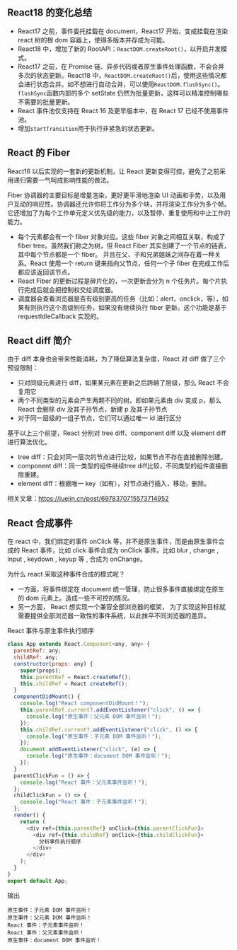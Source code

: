 ## React18 的变化总结

- React17 之前，事件委托挂载在 document，React17 开始，变成挂载在渲染 react 树的根 dom 容器上，使得多版本并存成为可能。
- React18 中，增加了新的 RootAPI：`ReactDOM.createRoot()`，以开启并发模式。
- React17 之前，在 Promise 链、异步代码或者原生事件处理函数，不会合并多次的状态更新。React18 中，`ReactDOM.createRoot()`后，使用这些情况都会进行状态合并。如不想进行自动合并，可以使用`ReactDOM.flushSync()`。`flushSync`函数内部的多个 setState 仍然为批量更新，这样可以精准控制哪些不需要的批量更新。
- React 事件池仅支持在 React 16 及更早版本中，在 React 17 已经不使用事件池。
- 增加`startTransition`用于执行非紧急的状态更新。

## React 的 Fiber

React16 以后实现的一套新的更新机制，让 React 更新变得可控，避免了之前采用递归需要一气呵成影响性能的做法。

Fiber 协调器的主要目标是增量渲染，更好更平滑地渲染 UI 动画和手势，以及用户互动的响应性。协调器还允许你将工作分为多个块，并将渲染工作分为多个帧。它还增加了为每个工作单元定义优先级的能力，以及暂停、重复使用和中止工作的能力。

- 每个元素都会有一个 fiber 对象对应。这些 fiber 对象之间相互关联，构成了 fiber tree。虽然我们称之为树，但 React Fiber 其实创建了一个节点的链表，其中每个节点都是一个 fiber。 并且在父、子和兄弟姐妹之间存在着一种关系。React 使用一个 return 键来指向父节点，任何一个子 fiber 在完成工作后都应该返回该节点。
- React Fiber 的更新过程是碎片化的，一次更新会分为 n 个任务片。每个片执行完成后就会把控制权交给调度器。
- 调度器会查看浏览器是否有级别更高的任务（比如：alert，onclick，等），如果有则执行这个高级别任务，如果没有继续执行 fiber 更新。这个功能是基于 requestIdleCallback 实现的。

## React diff 简介

由于 diff 本身也会带来性能消耗，为了降低算法复杂度，React 对 diff 做了三个预设限制：

- 只对同级元素进行 diff，如果某元素在更新之后跨越了层级，那么 React 不会复用它
- 两个不同类型的元素会产生两颗不同的树，即如果元素由 div 变成 p，那么 React 会删除 div 及其子孙节点，新建 p 及其子孙节点
- 对于同一层级的一组子节点，它们可以通过唯一 id 进行区分

基于以上三个前提，React 分别对 tree diff、component diff 以及 element diff 进行算法优化。

- tree diff：只会对同一层次的节点进行比较，如果节点不存在直接删除创建。
- component diff：同一类型的组件继续tree diff比较，不同类型的组件直接删除重建。
- element diff：根据唯一 key（如有），对节点进行插入，移动，删除。

相关文章：https://juejin.cn/post/6978370715573714952

## React 合成事件

在 react 中，我们绑定的事件 onClick 等，并不是原生事件，而是由原生事件合成的 React 事件，比如 click 事件合成为 onClick 事件。比如 blur , change , input , keydown , keyup 等 , 合成为 onChange。

为什么 react 采取这种事件合成的模式呢？

- 一方面，将事件绑定在 document 统一管理，防止很多事件直接绑定在原生的 dom 元素上。造成一些不可控的情况。
- 另一方面， React 想实现一个兼容全部浏览器的框架， 为了实现这种目标就需要提供全部浏览器一致性的事件系统，以此抹平不同浏览器的差异。

React 事件与原生事件执行顺序

```javascript
class App extends React.Component<any, any> {
  parentRef: any;
  childRef: any;
  constructor(props: any) {
    super(props);
    this.parentRef = React.createRef();
    this.childRef = React.createRef();
  }
  componentDidMount() {
    console.log("React componentDidMount！");
    this.parentRef.current?.addEventListener("click", () => {
      console.log("原生事件：父元素 DOM 事件监听！");
    });
    this.childRef.current?.addEventListener("click", () => {
      console.log("原生事件：子元素 DOM 事件监听！");
    });
    document.addEventListener("click", (e) => {
      console.log("原生事件：document DOM 事件监听！");
    });
  }
  parentClickFun = () => {
    console.log("React 事件：父元素事件监听！");
  };
  childClickFun = () => {
    console.log("React 事件：子元素事件监听！");
  };
  render() {
    return (
      <div ref={this.parentRef} onClick={this.parentClickFun}>
        <div ref={this.childRef} onClick={this.childClickFun}>
          分析事件执行顺序
        </div>
      </div>
    );
  }
}
export default App;
```

输出

```
原生事件：子元素 DOM 事件监听！
原生事件：父元素 DOM 事件监听！
React 事件：子元素事件监听！
React 事件：父元素事件监听！
原生事件：document DOM 事件监听！

```
